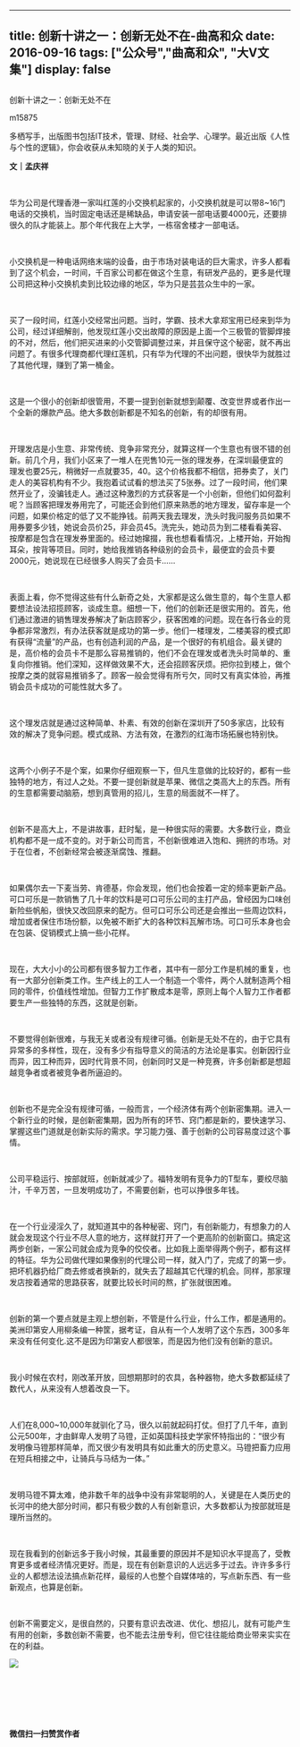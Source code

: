 
---
title:   创新十讲之一：创新无处不在-曲高和众
date: 2016-09-16
tags: ["公众号","曲高和众", "大V文集"]
display: false
---


## 



创新十讲之一：创新无处不在




m15875




多栖写手，出版图书包括IT技术，管理、财经、社会学、心理学。最近出版《人性与个性的逻辑》，你会收获从未知晓的关于人类的知识。


**文｜孟庆祥**

&nbsp;

华为公司是代理香港一家叫红莲的小交换机起家的，小交换机就是可以带8~16门电话的交换机，当时固定电话还是稀缺品，申请安装一部电话要4000元，还要排很久的队才能装上。那个年代我在上大学，一栋宿舍楼才一部电话。

&nbsp;

小交换机是一种电话网络末端的设备，由于市场对装电话的巨大需求，许多人都看到了这个机会，一时间，千百家公司都在做这个生意，有研发产品的，更多是代理公司把这种小交换机卖到比较边缘的地区，华为只是芸芸众生中的一家。

&nbsp;

买了一段时间，红莲小交经常出问题。当时，学霸、技术大拿郑宝用已经来到华为公司，经过详细解剖，他发现红莲小交出故障的原因是上面一个三极管的管脚焊接的不对，然后，他们把买进来的小交管脚调整过来，并且保守这个秘密，就不再出问题了。有很多代理商都代理红莲机，只有华为代理的不出问题，很快华为就胜过了其他代理，赚到了第一桶金。

&nbsp;

这是一个很小的创新却很管用，不要一提到创新就想到颠覆、改变世界或者作出一个全新的爆款产品。绝大多数创新都是不知名的创新，有的却很有用。

&nbsp;

开理发店是小生意、非常传统、竞争非常充分，就算这样一个生意也有很不错的创新。前几个月，我们小区来了一堆人在兜售10元一张的理发券，在深圳最便宜的理发也要25元，稍微好一点就要35，40。这个价格我都不相信，把券卖了，关门走人的美容机构有不少。我抱着试试看的想法买了5张券。过了一段时间，他们果然开业了，没骗钱走人。通过这种激烈的方式获客是一个小创新，但他们如何盈利呢？当顾客把理发券用完了，可能还会到他们原来熟悉的地方理发，留存率是一个问题，如果价格定的低了又不能挣钱。前两天我去理发，洗头时我问服务员如果不用券要多少钱，她说会员价25，非会员45。洗完头，她动员为到二楼看看美容、按摩都是包含在理发券里面的。经过她撺掇，我也想看看情况，上楼开始，开始掏耳朵，按背等项目。同时，她给我推销各种级别的会员卡，最便宜的会员卡要2000元，她说现在已经很多人购买了会员卡……

&nbsp;

表面上看，你不觉得这些有什么新奇之处，大家都是这么做生意的，每个生意人都要想法设法招揽顾客，谈成生意。细想一下，他们的创新还是很实用的。首先，他们通过激进的销售理发券解决了新店顾客少，获客困难的问题。现在各行各业的竞争都非常激烈，有办法获客就是成功的第一步。他们一楼理发，二楼美容的模式即有获得“流量”的产品，也有创造利润的产品，是一个很好的有机组合。最关键的是，高价格的会员卡不是那么容易推销的，他们不会在理发或者洗头时简单的、重复向你推销。他们深知，这样做效果不大，还会招顾客厌烦。把你拉到楼上，做个按摩之类的就容易推销多了。顾客一般会觉得有所亏欠，同时又有真实体验，再推销会员卡成功的可能性就大多了。

&nbsp;

这个理发店就是通过这种简单、朴素、有效的创新在深圳开了50多家店，比较有效的解决了竞争问题。模式成熟、方法有效，在激烈的红海市场拓展也特别快。

&nbsp;

这两个小例子不是个案，如果你仔细观察一下，但凡生意做的比较好的，都有一些独特的地方，有过人之处。不要一提创新就是苹果、微信之类高大上的东西。所有的生意都需要动脑筋，想到真管用的招儿，生意的局面就不一样了。

&nbsp;

创新不是高大上，不是讲故事，赶时髦，是一种很实际的需要。大多数行业，商业机构都不是一成不变的。对于新公司而言，不创新很难进入饱和、拥挤的市场。对于在位者，不创新经常会被逐渐腐蚀、推翻。

&nbsp;

如果偶尔去一下麦当劳、肯德基，你会发现，他们也会按着一定的频率更新产品。可口可乐是一款销售了几十年的饮料是可口可乐公司的主打产品，曾经因为口味创新险些帆船，很快又改回原来的配方。但可口可乐公司还是会推出一些周边饮料，增加或者保住市场份额，以免被不断扩大的各种饮料瓦解市场。可口可乐本身也会在包装、促销模式上搞一些小花样。

&nbsp;

现在，大大小小的公司都有很多智力工作者，其中有一部分工作是机械的重复，也有一大部分创新类工作。生产线上的工人一个制造一个零件，两个人就制造两个相同的零件，价值线性增加。但智力工作扩散成本是零，原则上每个人智力工作者都要生产一些独特的东西，这就是创新。

&nbsp;

不要觉得创新很难，与我无关或者没有规律可循。创新是无处不在的，由于它具有异常多的多样性，现在，没有多少有指导意义的简洁的方法论是事实。创新因行业而异，因工种而异，因时代背景不同，创新同时又是一种竞赛，许多创新都是想超越竞争者或者被竞争者所逼迫的。

&nbsp;

创新也不是完全没有规律可循，一般而言，一个经济体有两个创新密集期。进入一个新行业的时候，是创新密集期，因为所有的环节、窍门都是新的，要快速学习、掌握这些门道就是创新实际的需求。学习能力强、善于创新的公司容易度过这个事情。

&nbsp;

公司平稳运行、按部就班，创新就减少了。福特发明有竞争力的T型车，要绞尽脑汁，千辛万苦，一旦发明成功了，不需要创新，也可以挣很多年钱。

&nbsp;

在一个行业浸淫久了，就知道其中的各种秘密、窍门，有创新能力，有想象力的人就会发现这个行业不尽人意的地方，这样就打开了一个更高阶的创新窗口。搞定这两步创新，一家公司就会成为竞争的佼佼者。比如我上面举得两个例子，都有这样的特征。华为公司做代理如果像别的代理公司一样，就入门了，完成了的第一步。把坏机器扔给厂商去修或者换新的，就失去了超越其它代理的机会。同样，那家理发店按着通常的思路获客，就要比较长时间的熬，扩张就很困难。

&nbsp;

创新的第一个要点就是主观上想创新，不管是什么行业，什么工作，都是通用的。美洲印第安人用柳条编一种筐，据考证，自从有一个人发明了这个东西，300多年来没有任何变化.这不是因为印第安人都很笨，而是因为他们没有创新的意识。

&nbsp;

我小时候在农村，刚改革开放，回想期那时的农具，各种器物，绝大多数都延续了数代人，从来没有人想着改良一下。

&nbsp;

人们在8,000~10,000年就驯化了马，很久以前就起码打仗。但打了几千年，直到公元500年，才由鲜卑人发明了马镫，正如<a target="_blank" ss_c="ssc.citiao.link">英国</a>科技<a target="_blank">史学家</a><a target="_blank" ss_c="ssc.citiao.link">怀特</a>指出的：“很少有发明像马镫那样简单，而又很少有发明具有如此重大的历史意义。马镫把畜力应用在短兵相接之中，让骑兵与马结为一体。”

&nbsp;

发明马镫不算太难，绝非数千年的战争中没有非常聪明的人，关键是在人类历史的长河中的绝大部分时间，都只有极少数的人有创新意识，大多数都认为按部就班是理所当然的。

&nbsp;

现在我看到的创新远多于我小时候，其最重要的原因并不是知识水平提高了，受教育更多或者经济情况更好。而是，现在有创新意识的人远远多于过去。许许多多行业的人都想法设法搞点新花样，最绥的人也整个自媒体啥的，写点新东西、有一些新观点，也算是创新。

&nbsp;

创新不需要定义，是很自然的，只要有意识去改进、优化、想招儿，就有可能产生有用的创新，多数创新不需要，也不能去注册专利，但它往往能给商业带来实实在在的利益。





**<font face="宋体"><img data-s="300,640" data-type="jpeg" src="http://mmbiz.qpic.cn/mmbiz/fxGMiaL5Zj1gAtMBdoRAfrkfBNF0WEAG9elY136EMERA8zleoqyibsc68mLpoiagDqkzcRhEo0psRuCqoQbcWg52w/0?wx_fmt=jpeg" data-ratio="1" data-w="430"/></font>**

&nbsp;

&nbsp;

&nbsp;




**微信扫一扫赞赏作者**













